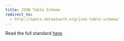 ```yaml
---
title: JSON Table Schema
redirect_to: 
  - http://specs.dataatwork.org/json-table-schema/
---
```


Read the full standard [here](http://specs.dataatwork.org/json-table-schema/).
